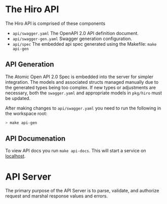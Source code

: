 # The Hiro API

The Hiro API is comprised of these components

- `api/swagger.yaml` The OpenAPI 2.0 API definition document.
- `api/swagger-gen.yaml` Swagger generation configuration.
- `api/spec` The embedded api spec generated using the Makefile: `make api-gen`

## API Generation

The Atomic Open API 2.0 Spec is embedded into the server for simpler integration. The models and associated structs managed manually
due to the generated types being too complex. If new types or adjustments are necessary, both the `swagger.yaml` and appropriate
models in `pkg/hiro` must be updated.

After making changes to `api/swagger.yaml` you need to run the following in the workspace root:

```bash
> make api-gen
```

## API Documenation

To view API docs you run `make api-docs`. This will start a service on [localhost](http://localhost:8002).

# API Server

The primary purpose of the API Server is to parse, validate, and authorize request and marshal response values and errors.